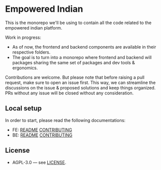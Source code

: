 # Empowered Indian

This is the monorepo we'll be using to contain all the code related to the empowered indian platform.

Work in progress:
- As of now, the frontend and backend components are available in their respective folders.
- The goal is to turn into a monorepo where frontend and backend will packages sharing the same set of packages and dev tools & ergonomics.

Contributions are welcome. But please note that before raising a pull request, make sure to open an issue first. This way, we can streamline the discussions on the issue & proposed solutions and keep things organized. PRs without any issue will be closed without any consideration.

## Local setup

In order to start, please read the following documentations:
- FE: [README](frontend/README.md) [CONTRIBUTING](frontend/CONTRIBUTING.md)
- BE: [README](backend/README.md) [CONTRIBUTING](backend/CONTRIBUTING.md)

## License

- AGPL-3.0 — see [LICENSE](./LICENSE).
